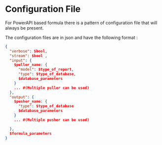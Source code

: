 # Configuration File

For PowerAPI based formula there is a pattern of configuration file that will
always be present.

The configuration files are in json and have the following format :

```json
{
  "verbose": $bool,
  "stream": $bool ,
  "input": {
    $puller_name: {
      "model": $type_of_report,
      "type": $type_of_database,
      $database_parameters
    }
    ... #(Multiple puller can be used)
  },
  "output": {
    $pusher_name: {
      "type": $type_of_database
      $database_parameters
    }
    ... #(Multiple pusher can be used)

  },
  $formula_parameters
}
```
